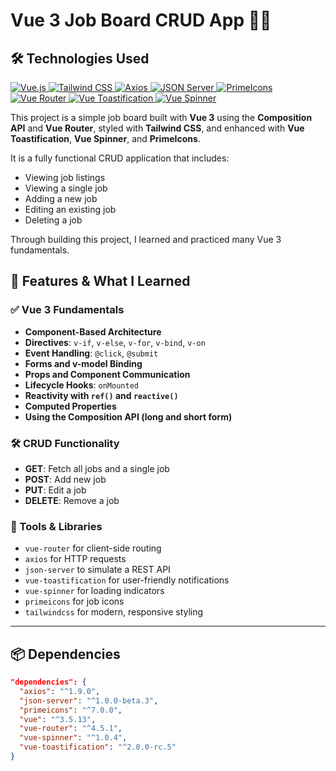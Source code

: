 # Vue 3 Job Board CRUD App 🧑‍💻 
## 🛠 Technologies Used
<p>
  <a href="https://vuejs.org/" target="_blank">
    <img src="https://img.shields.io/badge/Vue.js-35495e?style=for-the-badge&logo=vue.js&logoColor=4FC08D" alt="Vue.js" />
  </a>
  <a href="https://tailwindcss.com/" target="_blank">
    <img src="https://img.shields.io/badge/Tailwind_CSS-38B2AC?style=for-the-badge&logo=tailwind-css&logoColor=white" alt="Tailwind CSS" />
  </a>
  <a href="https://axios-http.com/" target="_blank">
    <img src="https://img.shields.io/badge/Axios-5A29E4?style=for-the-badge&logo=axios&logoColor=white" alt="Axios" />
  </a>
  <a href="https://github.com/typicode/json-server" target="_blank">
    <img src="https://img.shields.io/badge/JSON_Server-000000?style=for-the-badge&logo=json&logoColor=white" alt="JSON Server" />
  </a>
  <a href="https://primefaces.org/primeicons/" target="_blank">
    <img src="https://img.shields.io/badge/PrimeIcons-007ad9?style=for-the-badge&logo=primeicons&logoColor=white" alt="PrimeIcons" />
  </a>
  <a href="https://router.vuejs.org/" target="_blank">
    <img src="https://img.shields.io/badge/Vue_Router-35495e?style=for-the-badge&logo=vue.js&logoColor=41B883" alt="Vue Router" />
  </a>
  <a href="https://github.com/SaronY/Tailwind-Vue-Toastification" target="_blank">
    <img src="https://img.shields.io/badge/Vue_Toastification-5a67d8?style=for-the-badge&logo=vue.js&logoColor=white" alt="Vue Toastification" />
  </a>
  <a href="https://github.com/greyby/vue-spinner" target="_blank">
    <img src="https://img.shields.io/badge/Vue_Spinner-4fc08d?style=for-the-badge&logo=vue.js&logoColor=white" alt="Vue Spinner" />
  </a>
</p>

This project is a simple job board built with **Vue 3** using the **Composition API** and **Vue Router**, styled with **Tailwind CSS**, and enhanced with **Vue Toastification**, **Vue Spinner**, and **PrimeIcons**.

It is a fully functional CRUD application that includes:
- Viewing job listings
- Viewing a single job
- Adding a new job
- Editing an existing job
- Deleting a job

Through building this project, I learned and practiced many Vue 3 fundamentals.

## 🚀 Features & What I Learned

### ✅ Vue 3 Fundamentals
- **Component-Based Architecture**
- **Directives**: `v-if`, `v-else`, `v-for`, `v-bind`, `v-on`
- **Event Handling**: `@click`, `@submit`
- **Forms and v-model Binding**
- **Props and Component Communication**
- **Lifecycle Hooks**: `onMounted`
- **Reactivity with `ref()` and `reactive()`**
- **Computed Properties**
- **Using the Composition API (long and short form)**

### 🛠 CRUD Functionality
- **GET**: Fetch all jobs and a single job
- **POST**: Add new job
- **PUT**: Edit a job
- **DELETE**: Remove a job

### 🧰 Tools & Libraries
- `vue-router` for client-side routing
- `axios` for HTTP requests
- `json-server` to simulate a REST API
- `vue-toastification` for user-friendly notifications
- `vue-spinner` for loading indicators
- `primeicons` for job icons
- `tailwindcss` for modern, responsive styling

---

## 📦 Dependencies
```json
"dependencies": {
  "axios": "^1.9.0",
  "json-server": "^1.0.0-beta.3",
  "primeicons": "^7.0.0",
  "vue": "^3.5.13",
  "vue-router": "^4.5.1",
  "vue-spinner": "^1.0.4",
  "vue-toastification": "^2.0.0-rc.5"
}


